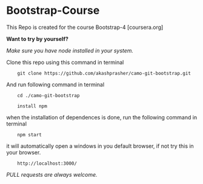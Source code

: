 # Bootstrap-Course

This Repo is created for the course Bootstrap-4 [coursera.org]

__Want to try by yourself?__

*Make sure you have node installed in your system.*

Clone this repo using this command in terminal

        git clone https://github.com/akashprasher/camo-git-bootstrap.git

And run following command in terminal

        cd ./camo-git-bootstrap

        install npm

when the installation of dependences is done, run the following command in terminal

        npm start

it will automatically open a windows in you default browser, if not try this in your browser.

        http://localhost:3000/

*PULL requests are always welcome.*